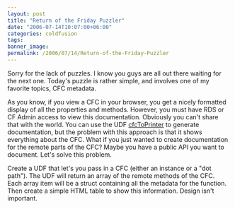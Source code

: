 ```yaml
---
layout: post
title: "Return of the Friday Puzzler"
date: "2006-07-14T10:07:00+06:00"
categories: coldfusion 
tags: 
banner_image: 
permalink: /2006/07/14/Return-of-the-Friday-Puzzler
---
```


Sorry for the lack of puzzles. I know you guys are all out there waiting for the next one. Today's puzzle is rather simple, and involves one of my favorite topics, CFC metadata.

As you know, if you view a CFC in your browser, you get a nicely formatted display of all the properties and methods. However, you must have RDS or CF Admin access to view this documentation. Obviously you can't share that with the world. You can use the UDF <a href="http://www.cflib.org/udf.cfm/cfctoprinter">cfcToPrinter</a> to generate documentation, but the problem with this approach is that it shows everything about the CFC. What if you just wanted to create documentation for the remote parts of the CFC? Maybe you have a public API you want to document. Let's solve this problem.

Create a UDF that let's you pass in a CFC (either an instance or a "dot path"). The UDF will return an array of the remote methods of the CFC. Each array item will be a struct containing all the metadata for the function. Then create a simple HTML table to show this information. Design isn't important.